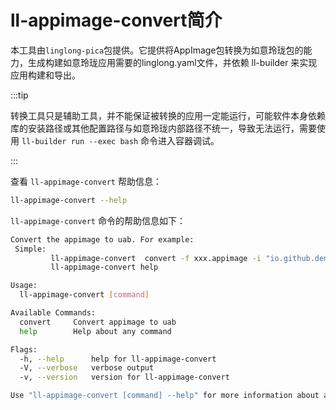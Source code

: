 # ll-appimage-convert简介

本工具由`linglong-pica`包提供。它提供将AppImage包转换为如意玲珑包的能力，生成构建如意玲珑应用需要的linglong.yaml文件，并依赖 ll-builder 来实现应用构建和导出。

:::tip

转换工具只是辅助工具，并不能保证被转换的应用一定能运行，可能软件本身依赖库的安装路径或其他配置路径与如意玲珑内部路径不统一，导致无法运行，需要使用 `ll-builder run --exec bash` 命令进入容器调试。

:::

查看 `ll-appimage-convert` 帮助信息：

```bash
ll-appimage-convert --help
```

`ll-appimage-convert` 命令的帮助信息如下：

```bash
Convert the appimage to uab. For example:
 Simple:
         ll-appimage-convert  convert -f xxx.appimage -i "io.github.demo" -n "io.github.demo" -v "1.0.0.0" -d "this is a appimage convert demo" -b
         ll-appimage-convert help

Usage:
  ll-appimage-convert [command]

Available Commands:
  convert     Convert appimage to uab
  help        Help about any command

Flags:
  -h, --help      help for ll-appimage-convert
  -V, --verbose   verbose output
  -v, --version   version for ll-appimage-convert

Use "ll-appimage-convert [command] --help" for more information about a command.
```

